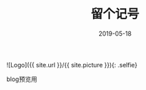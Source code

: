 ﻿---
layout: post
title: "留个记号"
date: 2019-05-18
excerpt: "预览用"
blog: true
---
![Logo]({{ site.url }}/{{ site.picture }}){: .selfie}

blog预览用